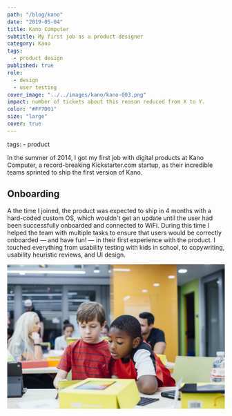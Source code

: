 ```yaml
---
path: "/blog/kano"
date: "2019-05-04"
title: Kano Computer
subtitle: My first job as a product designer
category: Kano
tags:
  - product design
published: true
role:
  - design
  - user testing
cover_image: "../../images/kano/kano-003.png"
impact: number of tickets about this reason reduced from X to Y.
color: "#FF7D01"
size: "large"
cover: true
---
```


tags: - product

In the summer of 2014, I got my first job with digital products at Kano Computer, a record-breaking Kickstarter.com startup, as their incredible teams sprinted to ship the first version of Kano.

## Onboarding

A the time I joined, the product was expected to ship in 4 months with a hard-coded custom OS, which wouldn't get an update until the user had been successfully onboarded and connected to WiFi. During this time I helped the team with multiple tasks to ensure that users would be correctly onboarded — and have fun! — in their first experience with the product. I touched everything from usability testing with kids in school, to copywriting, usability heuristic reviews, and UI design.

![img](../../images/kano/kano-011.jpg)
